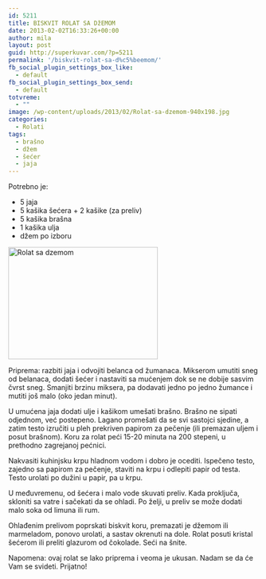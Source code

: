 ```yaml
---
id: 5211
title: BISKVIT ROLAT SA DžEMOM
date: 2013-02-02T16:33:26+00:00
author: mila
layout: post
guid: http://superkuvar.com/?p=5211
permalink: '/biskvit-rolat-sa-d%c5%beemom/'
fb_social_plugin_settings_box_like:
  - default
fb_social_plugin_settings_box_send:
  - default
totvreme:
  - ""
image: /wp-content/uploads/2013/02/Rolat-sa-dzemom-940x198.jpg
categories:
  - Rolati
tags:
  - brašno
  - džem
  - šećer
  - jaja
---
```

Potrebno je:

  * 5 jaja
  * 5 kašika šećera + 2 kašike (za preliv)
  * 5 kašika brašna
  * 1 kašika ulja
  * džem po izboru

<img class="alignnone size-medium wp-image-5213" src="//superkuvar.com/wp-content/uploads/2013/02/Rolat-sa-dzemom-300x225.jpg" alt="Rolat sa dzemom" width="300" height="225" /> 

Priprema: razbiti jaja i odvojiti belanca od žumanaca. Mikserom umutiti sneg od belanaca, dodati šećer i nastaviti sa mućenjem dok se ne dobije sasvim čvrst sneg. Smanjiti brzinu miksera, pa dodavati jedno po jedno žumance i mutiti još malo (oko jedan minut).

U umućena jaja dodati ulje i kašikom umešati brašno. Brašno ne sipati odjednom, već postepeno. Lagano promešati da se svi sastojci sjedine, a zatim testo izručiti u pleh prekriven papirom za pečenje (ili premazan uljem i posut brašnom). Koru za rolat peći 15-20 minuta na 200 stepeni, u prethodno zagrejanoj pećnici.

Nakvasiti kuhinjsku krpu hladnom vodom i dobro je ocediti. Ispečeno testo, zajedno sa papirom za pečenje, staviti na krpu i odlepiti papir od testa. Testo urolati po dužini u papir, pa u krpu.

U međuvremenu, od šećera i malo vode skuvati preliv. Kada proključa, skloniti sa vatre i sačekati da se ohladi. Po želji, u preliv se može dodati malo soka od limuna ili rum.

Ohlađenim prelivom poprskati biskvit koru, premazati je džemom ili marmeladom, ponovo urolati, a sastav okrenuti na dole. Rolat posuti kristal šećerom ili preliti glazurom od čokolade. Seći na šnite.

Napomena: ovaj rolat se lako priprema i veoma je ukusan. Nadam se da će Vam se svideti. Prijatno!